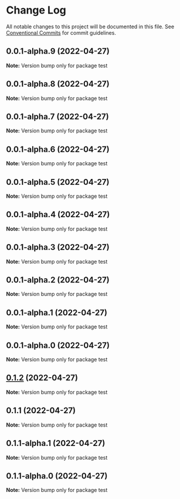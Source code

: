 # Change Log

All notable changes to this project will be documented in this file.
See [Conventional Commits](https://conventionalcommits.org) for commit guidelines.

## 0.0.1-alpha.9 (2022-04-27)

**Note:** Version bump only for package test

## 0.0.1-alpha.8 (2022-04-27)

**Note:** Version bump only for package test

## 0.0.1-alpha.7 (2022-04-27)

**Note:** Version bump only for package test

## 0.0.1-alpha.6 (2022-04-27)

**Note:** Version bump only for package test

## 0.0.1-alpha.5 (2022-04-27)

**Note:** Version bump only for package test

## 0.0.1-alpha.4 (2022-04-27)

**Note:** Version bump only for package test

## 0.0.1-alpha.3 (2022-04-27)

**Note:** Version bump only for package test

## 0.0.1-alpha.2 (2022-04-27)

**Note:** Version bump only for package test

## 0.0.1-alpha.1 (2022-04-27)

**Note:** Version bump only for package test

## 0.0.1-alpha.0 (2022-04-27)

**Note:** Version bump only for package test

## [0.1.2](https://github.com/luigiminardim/next-endpoint/compare/v0.1.1...v0.1.2) (2022-04-27)

**Note:** Version bump only for package test

## 0.1.1 (2022-04-27)

**Note:** Version bump only for package test

## 0.1.1-alpha.1 (2022-04-27)

**Note:** Version bump only for package test

## 0.1.1-alpha.0 (2022-04-27)

**Note:** Version bump only for package test

